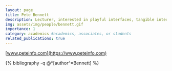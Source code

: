 ```yaml
---
layout: page
title: Pete Bennett
description: Lecturer, interested in playful interfaces, tangible interaction and generative music.
img: assets/img/people/bennett.gif
importance: 1
category: academics #academics, associates, or students
related_publications: true
---
```


[www.peteinfo.com](https://www.peteinfo.com)

{% bibliography -q @*[author^=Bennett] %}
